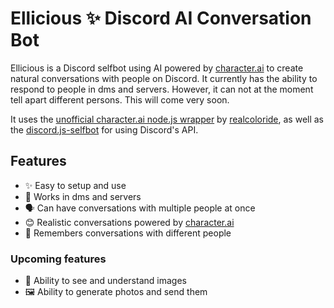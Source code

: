 # Ellicious ✨ Discord AI Conversation Bot
Ellicious is a Discord selfbot using AI powered by [character.ai](https://beta.character.ai) to create natural conversations with people on Discord. It currently has the ability to respond to people in dms and servers. However, it can not at the moment tell apart different persons. This will come very soon.

It uses the [unofficial character.ai node.js wrapper](https://github.com/realcoloride/node_characterai) by [realcoloride](https://github.com/realcoloride), as well as the [discord.js-selfbot](https://github.com/aiko-chan-ai/discord.js-selfbot-v13) for using Discord's API.

## Features
- ✨ Easy to setup and use
- 🤝 Works in dms and servers
- 🗣️ Can have conversations with multiple people at once
- 😊 Realistic conversations powered by [character.ai](https://beta.character.ai)
- 🧠 Remembers conversations with different people

### Upcoming features
- 👀 Ability to see and understand images
- 🖼️ Ability to generate photos and send them
